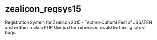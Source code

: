 # zealicon_regsys15
Registration System for Zealicon 2015 - Techno-Cultural Fest of JSSATEN and written in plain PHP
Use just for reference, would be having lots of bugs.
